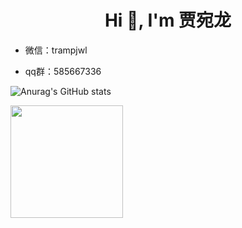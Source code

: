 <h1 align="center">Hi 👋, I'm 贾宛龙</h1>

- 微信：trampjwl

- qq群：585667336

![Anurag's GitHub stats](https://github-readme-stats.vercel.app/api?username=jiawanlong&show_icons=true&theme=tokyonight)


  <img height="180em" src="https://github-readme-stats-eight-theta.vercel.app/api?username=jiawanlong&show_icons=true&theme=algolia&include_all_commits=true&count_private=true"/>

